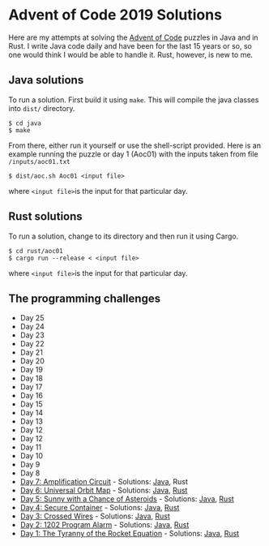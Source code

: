 # Advent of Code 2019 Solutions
Here are my attempts at solving the [Advent of Code](https://adventofcode.com/) puzzles in Java and in Rust.
I write Java code daily and have been for the last 15 years or so, so one would think I would be able to handle it.
Rust, however, is new to me. 

## Java solutions
To run a solution. 
First build it using ```make```. This will compile the java classes into ```dist/``` directory.
```
$ cd java
$ make
```

From there, either run it yourself or use the shell-script provided. Here is an example running the puzzle or day 1 (Aoc01)
with the inputs taken from file ```/inputs/aoc01.txt```

```
$ dist/aoc.sh Aoc01 <input file>
```
where ```<input file>```is the input for that particular day.

## Rust solutions
To run a solution, change to its directory and then run it using Cargo. 

```
$ cd rust/aoc01
$ cargo run --release < <input file>
```
where ```<input file>```is the input for that particular day.

## The programming challenges
* Day 25 
* Day 24
* Day 23
* Day 22
* Day 21
* Day 20
* Day 19
* Day 18
* Day 17
* Day 16
* Day 15
* Day 14
* Day 13
* Day 12
* Day 12
* Day 11
* Day 10
* Day 9
* Day 8
* [Day 7: Amplification Circuit](https://adventofcode.com/2019/day/7) - Solutions: [Java](https://github.com/saidaspen/aoc2019/blob/master/java/src/se/saidaspen/aoc2019/aoc07/Aoc07.java), Rust
* [Day 6: Universal Orbit Map](https://adventofcode.com/2019/day/6) - Solutions: [Java](https://github.com/saidaspen/aoc2019/blob/master/java/src/se/saidaspen/aoc2019/aoc06/Aoc06.java), [Rust](https://github.com/saidaspen/aoc2019/blob/master/rust/aoc06/src/main.rs)
* [Day 5: Sunny with a Chance of Asteroids](https://adventofcode.com/2019/day/5) - Solutions: [Java](https://github.com/saidaspen/aoc2019/blob/master/java/src/se/saidaspen/aoc2019/aoc05/Aoc05.java), [Rust](https://github.com/saidaspen/aoc2019/blob/master/rust/aoc05/src/main.rs)
* [Day 4: Secure Container](https://adventofcode.com/2019/day/4) - Solutions: [Java](https://github.com/saidaspen/aoc2019/blob/master/java/src/se/saidaspen/aoc2019/aoc04/Aoc04.java), [Rust](https://github.com/saidaspen/aoc2019/blob/master/rust/aoc04/src/main.rs)
* [Day 3: Crossed Wires](https://adventofcode.com/2019/day/3) - Solutions: [Java](https://github.com/saidaspen/aoc2019/blob/master/java/src/se/saidaspen/aoc2019/aoc03/Aoc03.java), [Rust](https://github.com/saidaspen/aoc2019/blob/master/rust/aoc03/src/main.rs)
* [Day 2: 1202 Program Alarm](https://adventofcode.com/2019/day/2) - Solutions: [Java](https://github.com/saidaspen/aoc2019/blob/master/java/src/se/saidaspen/aoc2019/aoc02/Aoc02.java), [Rust](https://github.com/saidaspen/aoc2019/blob/master/rust/aoc02/src/main.rs)
* [Day 1: The Tyranny of the Rocket Equation](https://adventofcode.com/2019/day/1) - Solutions: [Java](https://github.com/saidaspen/aoc2019/blob/master/java/src/se/saidaspen/aoc2019/aoc01/Aoc01.java), [Rust](https://github.com/saidaspen/aoc2019/blob/master/rust/aoc01/src/main.rs) 
